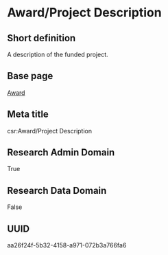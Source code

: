 # Award/Project Description
## Short definition
A description of the funded project.
## Base page
[Award](../../Objects/Award.md)
## Meta title
csr:Award/Project Description
## Research Admin Domain
True
## Research Data Domain
False
## UUID
aa26f24f-5b32-4158-a971-072b3a766fa6
